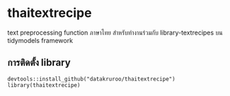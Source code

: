 # thaitextrecipe
text preprocessing function ภาษาไทย สำหรับทำงานร่วมกับ library-textrecipes บน tidymodels framework 

## การติดตั้ง library

```
devtools::install_github("datakruroo/thaitextrecipe")
library(thaitextrecipe)
```
